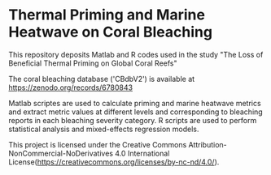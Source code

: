 # Thermal Priming and Marine Heatwave on Coral Bleaching
This repository deposits Matlab and R codes used in the study "The Loss of Beneficial Thermal Priming on Global Coral Reefs"

The coral bleaching database ('CBdbV2') is available at https://zenodo.org/records/6780843

Matlab scriptes are used to calculate priming and marine heatwave metrics and extract metric values at different levels and corresponding to bleaching reports in each bleaching severity category. R scripts are used to perform statistical analysis and mixed-effects regression models.

This project is licensed under the Creative Commons Attribution-NonCommercial-NoDerivatives 4.0 International License(https://creativecommons.org/licenses/by-nc-nd/4.0/).
